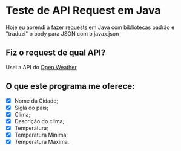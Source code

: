 # Teste de API Request em Java
Hoje eu aprendi a fazer requests em Java com bibliotecas padrão e "traduzi" o body para
JSON com o javax.json

## Fiz o request de qual API?
Usei a API do [Open Weather](https://openweathermap.org/api)

## O que este programa me oferece:
- [x] Nome da Cidade;
- [x] Sigla do país;
- [x] Clima;
- [x] Descrição do clima;
- [x] Temperatura;
- [x] Temperatura Mínima;
- [x] Temperatura Máxima.